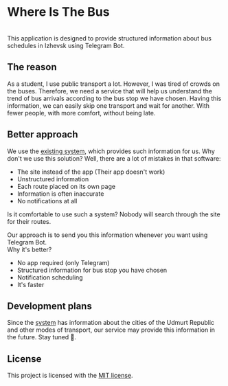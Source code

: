 # Where Is The Bus

<br />
This application is designed to provide structured information about bus schedules in Izhevsk using Telegram Bot.

## The reason

As a student, I use public transport a lot. However, I was tired of crowds on the buses.
Therefore, we need a service that will help us understand the trend of bus arrivals
according to the bus stop we have chosen.
Having this information, we can easily skip one transport and wait for another.
With fewer people, with more comfort, without being late.

## Better approach

We use the [existing system](https://igis.ru/gortrans/), which provides such information for us.
Why don't we use this solution?
Well, there are a lot of mistakes in that software:

* The site instead of the app (Their app doesn't work)
* Unstructured information
* Each route placed on its own page
* Information is often inaccurate
* No notifications at all

Is it comfortable to use such a system? Nobody will search through the site for their routes.
<br />

Our approach is to send you this information whenever you want using Telegram Bot. <br />
Why it's better?

* No app required (only Telegram)
* Structured information for bus stop you have chosen
* Notification scheduling
* It's faster

## Development plans

Since the [system](https://igis.ru/gortrans/) has information about the cities of the Udmurt Republic and other modes of transport,
our service may provide this information in the future. Stay tuned 🚎.

## License

This project is licensed with the [MIT license](LICENSE).
